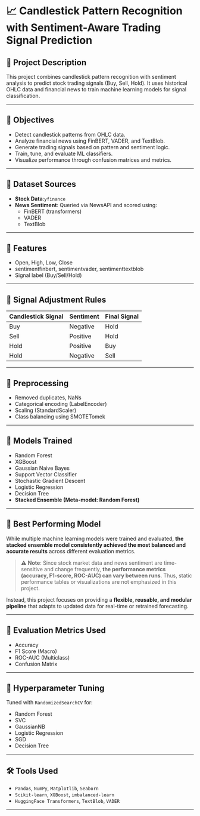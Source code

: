 # 📈 Candlestick Pattern Recognition with Sentiment-Aware Trading Signal Prediction

## 📘 Project Description

This project combines candlestick pattern recognition with sentiment analysis to predict stock trading signals (Buy, Sell, Hold). It uses historical OHLC data and financial news to train machine learning models for signal classification.

---

## 🎯 Objectives

- Detect candlestick patterns from OHLC data.
- Analyze financial news using FinBERT, VADER, and TextBlob.
- Generate trading signals based on pattern and sentiment logic.
- Train, tune, and evaluate ML classifiers.
- Visualize performance through confusion matrices and metrics.

---

## 📁 Dataset Sources

- **Stock Data**:`yfinance`
- **News Sentiment**: Queried via NewsAPI and scored using:
  - FinBERT (transformers)
  - VADER
  - TextBlob

---

## 📌 Features

- Open, High, Low, Close
- sentimentfinbert, sentimentvader, sentimenttextblob
- Signal label (Buy/Sell/Hold)

---

## 🔁 Signal Adjustment Rules

| Candlestick Signal | Sentiment | Final Signal |
|--------------------|-----------|--------------|
| Buy                | Negative  | Hold         |
| Sell               | Positive  | Hold         |
| Hold               | Positive  | Buy          |
| Hold               | Negative  | Sell         |

---

## 🧹 Preprocessing

- Removed duplicates, NaNs
- Categorical encoding (LabelEncoder)
- Scaling (StandardScaler)
- Class balancing using SMOTETomek

---

## 🤖 Models Trained

- Random Forest
- XGBoost
- Gaussian Naive Bayes
- Support Vector Classifier
- Stochastic Gradient Descent
- Logistic Regression
- Decision Tree
- **Stacked Ensemble (Meta-model: Random Forest)**

---

## 🧠 Best Performing Model

While multiple machine learning models were trained and evaluated, **the stacked ensemble model consistently achieved the most balanced and accurate results** across different evaluation metrics.

> ⚠️ **Note**: Since stock market data and news sentiment are time-sensitive and change frequently, **the performance metrics (accuracy, F1-score, ROC-AUC) can vary between runs**. Thus, static performance tables or visualizations are not emphasized in this project.

Instead, this project focuses on providing a **flexible, reusable, and modular pipeline** that adapts to updated data for real-time or retrained forecasting.

---

## 🧪 Evaluation Metrics Used

- Accuracy
- F1 Score (Macro)
- ROC-AUC (Multiclass)
- Confusion Matrix

---

## 🔧 Hyperparameter Tuning

Tuned with `RandomizedSearchCV` for:
- Random Forest
- SVC
- GaussianNB
- Logistic Regression
- SGD
- Decision Tree

---

## 🛠️ Tools Used

- `Pandas`, `NumPy`, `Matplotlib`, `Seaborn`
- `Scikit-learn`, `XGBoost`, `imbalanced-learn`
- `HuggingFace Transformers`, `TextBlob`, `VADER`

---


